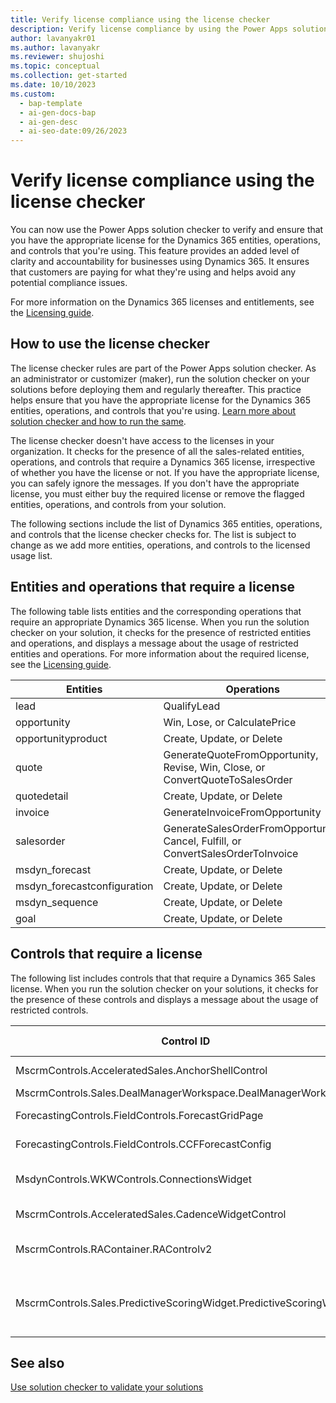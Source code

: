 ```yaml
---
title: Verify license compliance using the license checker
description: Verify license compliance by using the Power Apps solution checker to check for Dynamics 365 entities, operations, and controls that require a Dynamics 365 license.
author: lavanyakr01
ms.author: lavanyakr
ms.reviewer: shujoshi
ms.topic: conceptual
ms.collection: get-started
ms.date: 10/10/2023
ms.custom:
  - bap-template
  - ai-gen-docs-bap
  - ai-gen-desc
  - ai-seo-date:09/26/2023
---
```


# Verify license compliance using the license checker

You can now use the Power Apps solution checker to verify and ensure that you have the appropriate license for the Dynamics 365 entities, operations, and controls that you're using. This feature provides an added level of clarity and accountability for businesses using Dynamics 365. It ensures that customers are paying for what they're using and helps avoid any potential compliance issues.

For more information on the Dynamics 365 licenses and entitlements, see the [Licensing guide](https://go.microsoft.com/fwlink/?LinkId=866544&clcid=0x409).

## How to use the license checker

The license checker rules are part of the Power Apps solution checker. As an administrator or customizer (maker), run the solution checker on your solutions before deploying them and regularly thereafter. This practice helps ensure that you have the appropriate license for the Dynamics 365 entities, operations, and controls that you're using. [Learn more about solution checker and how to run the same](/power-apps/maker/data-platform/use-powerapps-checker).

The license checker doesn't have access to the licenses in your organization. It checks for the presence of all the sales-related entities, operations, and controls that require a Dynamics 365 license, irrespective of whether you have the license or not. If you have the appropriate license, you can safely ignore the messages. If you don't have the appropriate license, you must either buy the required license or remove the flagged entities, operations, and controls from your solution.

The following sections include the list of Dynamics 365 entities, operations, and controls that the license checker checks for. The list is subject to change as we add more entities, operations, and controls to the licensed usage list.

## Entities and operations that require a license

The following table lists entities and the corresponding operations that require an appropriate Dynamics 365 license. When you run the solution checker on your solution, it checks for the presence of restricted entities and operations, and displays a message about the usage of restricted entities and operations. For more information about the required license, see the [Licensing guide](https://go.microsoft.com/fwlink/?LinkId=866544&clcid=0x409).


|Entities  |Operations  |
|---------|---------|
|lead     | QualifyLead        |
|opportunity     |  Win, Lose, or CalculatePrice       |
|opportunityproduct     |  Create, Update, or Delete       |
|quote     |  GenerateQuoteFromOpportunity, Revise, Win, Close, or ConvertQuoteToSalesOrder       |
|quotedetail     |  Create, Update, or Delete   |
|invoice     |GenerateInvoiceFromOpportunity         |
|salesorder    |   GenerateSalesOrderFromOpportunity, Cancel, Fulfill, or  ConvertSalesOrderToInvoice      |
|msdyn_forecast     |  Create, Update, or Delete       |
|msdyn_forecastconfiguration     | Create, Update, or Delete        |
|msdyn_sequence     |  Create, Update, or Delete       |
|goal     |  Create, Update, or Delete       |

## Controls that require a license

The following list includes controls that that require a Dynamics 365 Sales license. When you run the solution checker on your solutions, it checks for the presence of these controls and displays a message about the usage of restricted controls.



|Control ID  |Control Name  |
|---------|---------|
|MscrmControls.AcceleratedSales.AnchorShellControl     | Sales accelerator         |
|MscrmControls.Sales.DealManagerWorkspace.DealManagerWorkspace     | Pipeline view        |
|ForecastingControls.FieldControls.ForecastGridPage     |  Forecasting grid       |
|ForecastingControls.FieldControls.CCFForecastConfig     | Forecast configuration        |
|MsdynControls.WKWControls.ConnectionsWidget     | Who knows whom widget        |
|MscrmControls.AcceleratedSales.CadenceWidgetControl     |  Upnext widget       |
|MscrmControls.RAContainer.RAControlv2     | Relationship analytics widget        |
|MscrmControls.Sales.PredictiveScoringWidget.PredictiveScoringWidget     | Predictive lead and opportunity scoring widgets         |


## See also

[Use solution checker to validate your solutions](/power-apps/maker/data-platform/use-powerapps-checker)  